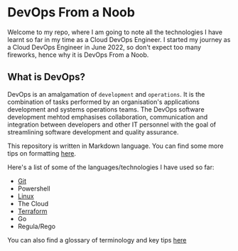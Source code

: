 # DevOps From a Noob
Welcome to my repo, where I am going to note all the technologies I have learnt so far in my time as a Cloud DevOps Engineer. I started my journey as a Cloud DevOps Engineer in June 2022, so don't expect too many fireworks, hence why it is DevOps From a Noob.

## What is DevOps?
 DevOps is an amalgamation of `development` and `operations`. It is the combination of tasks performed by an organisation's applications development and systems operations teams. The DevOps software development mehtod emphasises collaboration, communication and integration between developers and other IT personnel with the goal of streamlining software development and quality assurance.

This repository is written in Markdown language. You can find some more tips on formatting [here](https://docs.github.com/en/get-started/writing-on-github/getting-started-with-writing-and-formatting-on-github/basic-writing-and-formatting-syntax).

Here's a list of some of the languages/technologies I have used so far:
- [Git](https://github.com/TSimmo123/simmo-repo-1/blob/main/git.md)
- Powershell
- [Linux](https://github.com/TSimmo123/simmo-repo-1/blob/main/linux.md)
- The Cloud
- [Terraform](https://github.com/TSimmo123/simmo-repo-1/blob/main/terraform.md)
- Go
- Regula/Rego

You can also find a glossary of terminology and key tips [here]()